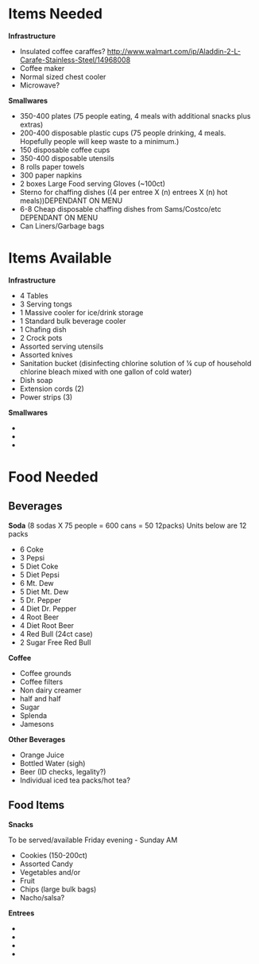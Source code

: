 Items Needed  
====

__Infrastructure__  

* Insulated coffee caraffes?  http://www.walmart.com/ip/Aladdin-2-L-Carafe-Stainless-Steel/14968008
* Coffee maker  
* Normal sized chest cooler  
* Microwave?



__Smallwares__  

* 350-400 plates (75 people eating, 4 meals with additional snacks plus extras)  
* 200-400 disposable plastic cups (75 people drinking, 4 meals. Hopefully people will keep waste to a minimum.)  
* 150 disposable coffee cups
* 350-400 disposable utensils  
* 8 rolls paper towels  
* 300 paper napkins  
* 2 boxes Large Food serving Gloves (~100ct)  
* Sterno for chaffing dishes ((4 per entree X (n) entrees X (n) hot meals))DEPENDANT ON MENU  
* 6-8 Cheap disposable chaffing dishes from Sams/Costco/etc DEPENDANT ON MENU  
* Can Liners/Garbage bags

Items Available  
===

__Infrastructure__  

* 4 Tables  
* 3 Serving tongs  
* 1 Massive cooler for ice/drink storage  
* 1 Standard bulk beverage cooler  
* 1 Chafing dish  
* 2 Crock pots
* Assorted serving utensils
* Assorted knives
* Sanitation bucket (disinfecting chlorine solution of ¼ cup of household chlorine 
bleach mixed with one gallon of cold water)
* Dish soap
* Extension cords (2)
* Power strips (3)

__Smallwares__  

* 
* 
* 

Food Needed  
===

Beverages
----

__Soda__ (8 sodas X 75 people = 600 cans = 50 12packs) Units below are 12 packs

* 6 Coke 
* 3 Pepsi
* 5 Diet Coke
* 5 Diet Pepsi
* 6 Mt. Dew
* 5 Diet Mt. Dew
* 5 Dr. Pepper
* 4 Diet Dr. Pepper
* 4 Root Beer
* 4 Diet Root Beer
* 4 Red Bull (24ct case)
* 2 Sugar Free Red Bull

__Coffee__  

* Coffee grounds
* Coffee filters
* Non dairy creamer
* half and half
* Sugar
* Splenda
* Jamesons

__Other Beverages__  

* Orange Juice
* Bottled Water (sigh)
* Beer (ID checks, legality?)
* Individual iced tea packs/hot tea?

Food Items  
----

__Snacks__

To be served/available Friday evening - Sunday AM

* Cookies (150-200ct)
* Assorted Candy
* Vegetables and/or
* Fruit
* Chips (large bulk bags)
* Nacho/salsa?

__Entrees__

*
*
*
*

